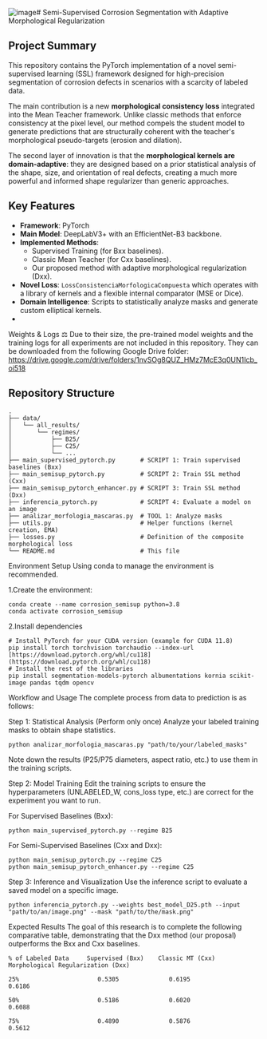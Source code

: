 ![image](https://github.com/user-attachments/assets/aae8d15a-d0ed-462b-b06a-57ad24c93340)# Semi-Supervised Corrosion Segmentation with Adaptive Morphological Regularization

## Project Summary

This repository contains the PyTorch implementation of a novel semi-supervised learning (SSL) framework designed for high-precision segmentation of corrosion defects in scenarios with a scarcity of labeled data.

The main contribution is a new **morphological consistency loss** integrated into the Mean Teacher framework. Unlike classic methods that enforce consistency at the pixel level, our method compels the student model to generate predictions that are structurally coherent with the teacher's morphological pseudo-targets (erosion and dilation).

The second layer of innovation is that the **morphological kernels are domain-adaptive**: they are designed based on a prior statistical analysis of the shape, size, and orientation of real defects, creating a much more powerful and informed shape regularizer than generic approaches.


## Key Features

* **Framework**: PyTorch
* **Main Model**: DeepLabV3+ with an EfficientNet-B3 backbone.
* **Implemented Methods**:
    * Supervised Training (for Bxx baselines).
    * Classic Mean Teacher (for Cxx baselines).
    * Our proposed method with adaptive morphological regularization (Dxx).
* **Novel Loss**: `LossConsistenciaMorfologicaCompuesta` which operates with a library of kernels and a flexible internal comparator (MSE or Dice).
* **Domain Intelligence**: Scripts to statistically analyze masks and generate custom elliptical kernels.
* 
Weights & Logs ⚖
Due to their size, the pre-trained model weights and the training logs for all experiments are not included in this repository. They can be downloaded from the following Google Drive folder:
https://drive.google.com/drive/folders/1nvSOg8QUZ_HMz7McE3q0UN1Icb_oi518

## Repository Structure

```text
.
├── data/                     
│   └── all_results/
│       └── regimes/
│           ├── B25/
│           ├── C25/
│           └── ...
├── main_supervised_pytorch.py       # SCRIPT 1: Train supervised baselines (Bxx)
├── main_semisup_pytorch.py          # SCRIPT 2: Train SSL method (Cxx) 
├── main_semisup_pytorch_enhancer.py # SCRIPT 3: Train SSL method (Dxx)
├── inferencia_pytorch.py            # SCRIPT 4: Evaluate a model on an image
├── analizar_morfologia_mascaras.py  # TOOL 1: Analyze masks
├── utils.py                         # Helper functions (kernel creation, EMA)
├── losses.py                        # Definition of the composite morphological loss
└── README.md                        # This file
```
Environment Setup
Using conda to manage the environment is recommended.

1.Create the environment:

```text
conda create --name corrosion_semisup python=3.8
conda activate corrosion_semisup
```
2.Install dependencies
```text
# Install PyTorch for your CUDA version (example for CUDA 11.8)
pip install torch torchvision torchaudio --index-url [https://download.pytorch.org/whl/cu118](https://download.pytorch.org/whl/cu118)
# Install the rest of the libraries
pip install segmentation-models-pytorch albumentations kornia scikit-image pandas tqdm opencv
```
Workflow and Usage
The complete process from data to prediction is as follows:

Step 1: Statistical Analysis (Perform only once)
Analyze your labeled training masks to obtain shape statistics.
```text
python analizar_morfologia_mascaras.py "path/to/your/labeled_masks"
```
Note down the results (P25/P75 diameters, aspect ratio, etc.) to use them in the training scripts.

Step 2: Model Training
Edit the training scripts to ensure the hyperparameters (UNLABELED_W, cons_loss type, etc.) are correct for the experiment you want to run.

For Supervised Baselines (Bxx):
```text
python main_supervised_pytorch.py --regime B25
```
For Semi-Supervised Baselines (Cxx and Dxx):
```text
python main_semisup_pytorch.py --regime C25
python main_semisup_pytorch_enhancer.py --regime C25
```
Step 3: Inference and Visualization
Use the inference script to evaluate a saved model on a specific image.
```text
python inferencia_pytorch.py --weights best_model_D25.pth --input "path/to/an/image.png" --mask "path/to/the/mask.png"
```
Expected Results
The goal of this research is to complete the following comparative table, demonstrating that the Dxx method (our proposal) outperforms the Bxx and Cxx baselines.
```text
% of Labeled Data     Supervised (Bxx)    Classic MT (Cxx)    Morphological Regularization (Dxx)

25%                      0.5305              0.6195                     0.6186

50%                      0.5186              0.6020                     0.6088

75%                      0.4890              0.5876                     0.5612
```

